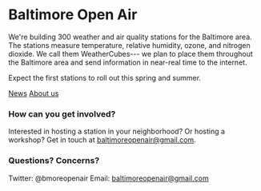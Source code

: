 # Baltimore Open Air

We're building 300 weather and air quality stations for the Baltimore area. 
The stations measure temperature, relative humidity, ozone, and nitrogen dioxide.
We call them WeatherCubes--- we plan to place them throughout the Baltimore area 
and send information in near-real time to the internet.

Expect the first stations to roll out this spring and summer. 

[News](news.md)
[About us](about.md)

### How can you get involved? 
Interested in hosting a station in your neighborhood? Or hosting a workshop? 
Get in touch at baltimoreopenair@gmail.com. 

### Questions? Concerns? 
Twitter: @bmoreopenair
Email: baltimoreopenair@gmail.com
